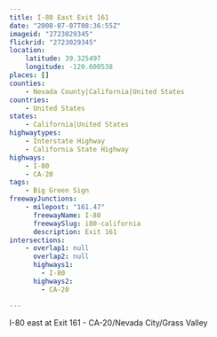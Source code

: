 ```yaml
---
title: I-80 East Exit 161
date: "2008-07-07T08:36:55Z"
imageid: "2723029345"
flickrid: "2723029345"
location:
    latitude: 39.325497
    longitude: -120.600538
places: []
counties:
    - Nevada County|California|United States
countries:
    - United States
states:
    - California|United States
highwaytypes:
    - Interstate Highway
    - California State Highway
highways:
    - I-80
    - CA-20
tags:
    - Big Green Sign
freewayJunctions:
    - milepost: "161.47"
      freewayName: I-80
      freewaySlug: i80-california
      description: Exit 161
intersections:
    - overlap1: null
      overlap2: null
      highways1:
        - I-80
      highways2:
        - CA-20

---
```

I-80 east at Exit 161 - CA-20/Nevada City/Grass Valley